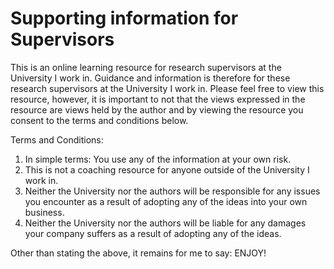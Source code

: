 # Supporting information for Supervisors
This is an online learning resource for research supervisors at the University I work in.
Guidance and information is therefore for these research supervisors at the University I work in.
Please feel free to view this resource, however, it is important to not that the views expressed in the resource are views held by the author and by viewing the resource you consent to the terms and conditions below.

Terms and Conditions:
1. In simple terms: You use any of the information at your own risk.
2. This is not a coaching resource for anyone outside of the University I work in.
3. Neither the University nor the authors will be responsible for any issues you encounter as a result of adopting any of the ideas into your own business.
4. Neither the University nor the authors will be liable for any damages your company suffers as a result of adopting any of the ideas.

Other than stating the above, it remains for me to say:
ENJOY!
